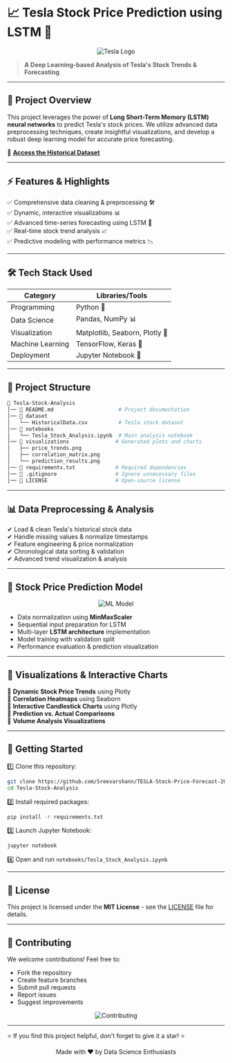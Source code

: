 # 📈 Tesla Stock Price Prediction using LSTM 🚀

<div align="center">
  
![Tesla Logo](https://media3.giphy.com/media/v1.Y2lkPTc5MGI3NjExZjJuN3AyaXdrMzB1dzduMTF3NTU2MzV1ZWVlcmFldmZ0amV2dTZyeSZlcD12MV9pbnRlcm5hbF9naWZfYnlfaWQmY3Q9Zw/RWZRMPbu3lc7m/giphy.gif)

</div>

> **A Deep Learning-based Analysis of Tesla's Stock Trends & Forecasting**

<div align="center">
  

</div>

---
## 📌 **Project Overview**
This project leverages the power of **Long Short-Term Memory (LSTM) neural networks** to predict Tesla's stock prices. We utilize advanced data preprocessing techniques, create insightful visualizations, and develop a robust deep learning model for accurate price forecasting.

<div align="center">
  

</div>

🔗 **[Access the Historical Dataset](https://www.nasdaq.com/market-activity/stocks/tsla/historical)**

---
## ⚡ **Features & Highlights**

<div align="center">
  

</div>

✅ Comprehensive data cleaning & preprocessing 🛠️  
✅ Dynamic, interactive visualizations 📊  
✅ Advanced time-series forecasting using LSTM 🧠  
✅ Real-time stock trend analysis 📈  
✅ Predictive modeling with performance metrics 📉

---
## 🛠 **Tech Stack Used**
| Category | Libraries/Tools |
|----------|----------------|
| Programming | Python 🐍 |
| Data Science | Pandas, NumPy 📊 |
| Visualization | Matplotlib, Seaborn, Plotly 🎨 |
| Machine Learning | TensorFlow, Keras 🤖 |
| Deployment | Jupyter Notebook 📓 |

---
## 📂 **Project Structure**
```bash
📁 Tesla-Stock-Analysis
│── 📄 README.md                     # Project documentation
│── 📂 dataset
│   └── HistoricalData.csv          # Tesla stock dataset
│── 📂 notebooks
│   └── Tesla_Stock_Analysis.ipynb  # Main analysis notebook
│── 📂 visualizations               # Generated plots and charts
│   ├── price_trends.png
│   ├── correlation_matrix.png
│   └── prediction_results.png
│── 📜 requirements.txt             # Required dependencies
│── 📄 .gitignore                   # Ignore unnecessary files
│── 📄 LICENSE                      # Open-source license
```

---
## 📊 **Data Preprocessing & Analysis**

<div align="center">
  

</div>

✔ Load & clean Tesla's historical stock data  
✔ Handle missing values & normalize timestamps  
✔ Feature engineering & price normalization  
✔ Chronological data sorting & validation  
✔ Advanced trend visualization & analysis

---
## 🔮 **Stock Price Prediction Model**

<div align="center">
  
![ML Model](https://media.giphy.com/media/3o6Yg4GUVgIUg3bf7W/giphy.gif)

</div>

- Data normalization using **MinMaxScaler**
- Sequential input preparation for LSTM
- Multi-layer **LSTM architecture** implementation
- Model training with validation split
- Performance evaluation & prediction visualization

---
## 📸 **Visualizations & Interactive Charts**

<div align="center">
  

</div>

📌 **Dynamic Stock Price Trends** using Plotly  
📌 **Correlation Heatmaps** using Seaborn  
📌 **Interactive Candlestick Charts** using Plotly  
📌 **Prediction vs. Actual Comparisons**  
📌 **Volume Analysis Visualizations**

---
## 🚀 **Getting Started**

<div align="center">
  

</div>

1️⃣ Clone this repository:
```sh
git clone https://github.com/Sreevarshann/TESLA-Stock-Price-Forecast-2025.git
cd Tesla-Stock-Analysis
```

2️⃣ Install required packages:
```sh
pip install -r requirements.txt
```

3️⃣ Launch Jupyter Notebook:
```sh
jupyter notebook
```

4️⃣ Open and run `notebooks/Tesla_Stock_Analysis.ipynb`

---
## 📜 **License**
This project is licensed under the **MIT License** - see the [LICENSE](LICENSE) file for details.

---
## 🤝 **Contributing**
We welcome contributions! Feel free to:
- Fork the repository
- Create feature branches
- Submit pull requests
- Report issues
- Suggest improvements

<div align="center">
  
![Contributing](https://media.giphy.com/media/JlVkLKuxRSvLy/giphy.gif)

</div>

---
⭐ If you find this project helpful, don't forget to give it a star! ⭐

<div align="center">
  
Made with ❤️ by Data Science Enthusiasts

</div>
